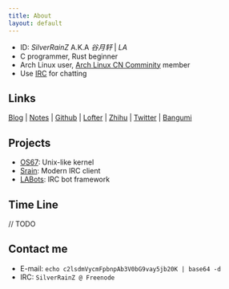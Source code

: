 ```yaml
---
title: About
layout: default
---
```


- ID: _SilverRainZ_ A.K.A _谷月轩_ | _LA_
- C programmer, Rust beginner
- Arch Linux user, [Arch Linux CN Comminity](http://archlinuxcn.org) member
- Use [IRC](https://en.wikipedia.org/wiki/Internet_Relay_Chat) for chatting

Links
-----

[Blog](http://tech.silverrainz.me)
| [Notes](https://notes.silverrainz.me/)
| [Github](https://github.com/silverrainz)
| [Lofter](http://silverrainz.lofter.com/)
| [Zhihu](https://www.zhihu.com/people/silverainz)
| [Twitter](https://twitter.com/silverrainz_)
| [Bangumi](https://bgm.tv/user/silverrainz)

Projects
--------

- [OS67](https://github.com/silverrainz/OS67): Unix-like kernel
- [Srain](https://github.com/silverrainz/srain): Modern IRC client
- [LABots](https://github.com/silverrainz/labots): IRC bot framework


Time Line
---------

// TODO


Contact me
----------

- E-mail: `echo c2lsdmVycmFpbnpAb3V0bG9vay5jb20K | base64 -d`
- IRC: `SilverRainZ @ Freenode`
